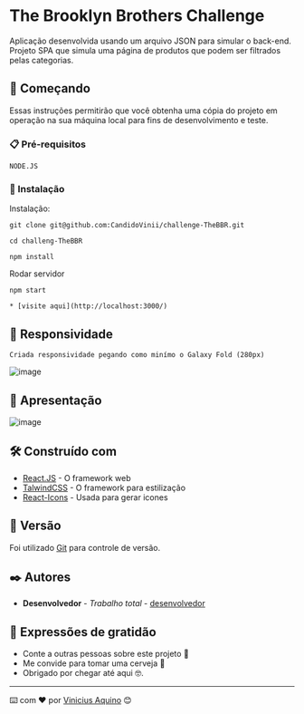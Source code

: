 # The Brooklyn Brothers Challenge

Aplicação desenvolvida usando um arquivo JSON para simular o back-end. Projeto SPA que simula uma página de produtos que podem ser filtrados pelas categorias.

## 🚀 Começando

Essas instruções permitirão que você obtenha uma cópia do projeto em operação na sua máquina local para fins de desenvolvimento e teste.

### 📋 Pré-requisitos

```
NODE.JS
```

### 🔧 Instalação

Instalação:

```
git clone git@github.com:CandidoVinii/challenge-TheBBR.git
```
```
cd challeng-TheBBR
```
```
npm install
```

Rodar servidor
```
npm start
```
```
* [visite aqui](http://localhost:3000/)
```

## 🚀 Responsividade

```
Criada responsividade pegando como minímo o Galaxy Fold (280px)
```

![image](https://user-images.githubusercontent.com/69096583/180835212-e62841c1-0de9-4aaf-a4a0-5e64e7ba01c1.png)


## 🚀 Apresentação

![image](https://user-images.githubusercontent.com/69096583/180829980-433a3585-89b8-40d6-a7bb-3e1c3100db19.png)


## 🛠️ Construído com

* [React.JS](https://pt-br.reactjs.org/) - O framework web
* [TalwindCSS](https://tailwindcss.com/) - O framework para estilização
* [React-Icons](https://react-icons.github.io/react-icons/icons?name=fc) - Usada para gerar icones

## 📌 Versão

Foi utilizado [Git](https://git-scm.com/docs) para controle de versão.

## ✒️ Autores

* **Desenvolvedor** - *Trabalho total* - [desenvolvedor](https://github.com/Candidovinii)

## 🎁 Expressões de gratidão

* Conte a outras pessoas sobre este projeto 📢
* Me convide para tomar uma cerveja 🍺 
* Obrigado por chegar até aqui 🤓.


---
⌨️ com ❤️ por [Vinicius Aquino](https://github.com/Candidovinii) 😊
